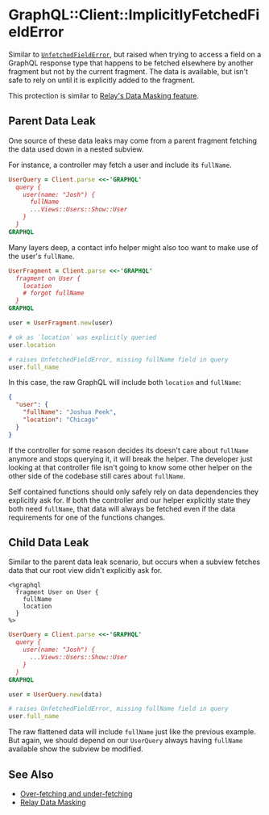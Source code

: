 # GraphQL::Client::ImplicitlyFetchedFieldError

Similar to [`UnfetchedFieldError`](unfetched-field-error.md), but raised when trying to access a field on a GraphQL response type that happens to be fetched elsewhere by another fragment but not by the current fragment. The data is available, but isn't safe to rely on until it is explicitly added to the fragment.

This protection is similar to [Relay's Data Masking feature](https://facebook.github.io/relay/docs/thinking-in-relay.html#data-masking).

## Parent Data Leak

One source of these data leaks may come from a parent fragment fetching the data used down in a nested subview.

For instance, a controller may fetch a user and include its `fullName`.

``` ruby
UserQuery = Client.parse <<-'GRAPHQL'
  query {
    user(name: "Josh") {
      fullName
      ...Views::Users::Show::User
    }
  }
GRAPHQL
```

Many layers deep, a contact info helper might also too want to make use of the user's `fullName`.

``` ruby
UserFragment = Client.parse <<-'GRAPHQL'
  fragment on User {
    location
    # forgot fullName
  }
GRAPHQL

user = UserFragment.new(user)

# ok as `location` was explicitly queried
user.location

# raises UnfetchedFieldError, missing fullName field in query
user.full_name
```

In this case, the raw GraphQL will include both `location` and `fullName`:

``` json
{
  "user": {
    "fullName": "Joshua Peek",
    "location": "Chicago"
  }
}
```

If the controller for some reason decides its doesn't care about `fullName` anymore and stops querying it, it will break the helper. The developer just looking at that controller file isn't going to know some other helper on the other side of the codebase still cares about `fullName`.

Self contained functions should only safely rely on data dependencies they explicitly ask for. If both the controller and our helper explicitly state they both need `fullName`, that data will always be fetched even if the data requirements for one of the functions changes.

## Child Data Leak

Similar to the parent data leak scenario, but occurs when a subview fetches data that our root view didn't explicitly ask for.

``` erb
<%graphql
  fragment User on User {
    fullName
    location
  }
%>
```

``` ruby
UserQuery = Client.parse <<-'GRAPHQL'
  query {
    user(name: "Josh") {
      ...Views::Users::Show::User
    }
  }
GRAPHQL

user = UserQuery.new(data)

# raises UnfetchedFieldError, missing fullName field in query
user.full_name
```

The raw flattened data will include `fullName` just like the previous example. But again, we should depend on our `UserQuery` always having `fullName` available show the subview be modified.

## See Also

* [Over-fetching and under-fetching](over-under-fetching.md)
* [Relay Data Masking](https://facebook.github.io/relay/docs/thinking-in-relay.html#data-masking)
